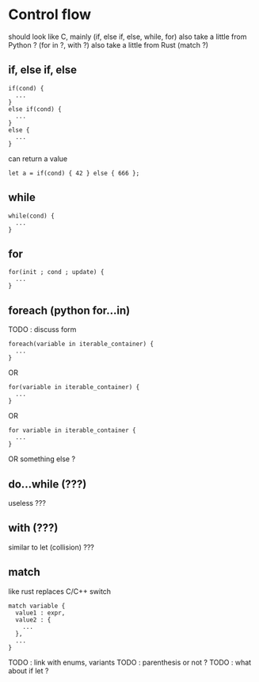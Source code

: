 # Control flow

should look like C, mainly (if, else if, else, while, for)
also take a little from Python ? (for in ?, with ?)
also take a little from Rust (match ?)

## if, else if, else

```
if(cond) {
  ...
}
else if(cond) {
  ...
}
else {
  ...
}
```

can return a value

```
let a = if(cond) { 42 } else { 666 };
```

## while

```
while(cond) {
  ...
}
```

## for

```
for(init ; cond ; update) {
  ...
}
```

## foreach (python for...in)

TODO : discuss form

```
foreach(variable in iterable_container) {
  ...
}
```

OR

```
for(variable in iterable_container) {
  ...
}
```

OR

```
for variable in iterable_container {
  ...
}
```

OR something else ?

## do...while (???)

useless ???

## with (???)

similar to let (collision) ???

## match

like rust
replaces C/C++ switch

```
match variable {
  value1 : expr,
  value2 : {
    ...
  },
  ...
}
```

TODO : link with enums, variants
TODO : parenthesis or not ?
TODO : what about if let ?

